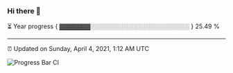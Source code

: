 ### Hi there 👋

⏳ Year progress { ▓▓▓▓▓▓▓░░░░░░░░░░░░░░░░░░░░░░░ } 25.49 %

---

⏰ Updated on Sunday, April 4, 2021, 1:12 AM UTC

![Progress Bar CI](https://github.com/arthurbuhl/arthurbuhl/workflows/Progress%20Bar%20CI/badge.svg)

